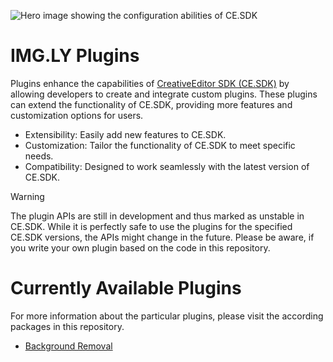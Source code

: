 ![Hero image showing the configuration abilities of CE.SDK](https://img.ly/static/cesdk_release_header.png)

# IMG.LY Plugins

Plugins enhance the capabilities of [CreativeEditor SDK (CE.SDK)](https://img.ly/docs/cesdk/) by allowing developers to create and integrate custom plugins. These plugins can extend the functionality of CE.SDK, providing more features and customization options for users.

- Extensibility: Easily add new features to CE.SDK.
- Customization: Tailor the functionality of CE.SDK to meet specific needs.
- Compatibility: Designed to work seamlessly with the latest version of CE.SDK.

> [!WARNING]  
> The plugin APIs are still in development and thus marked as unstable in CE.SDK. While it is perfectly safe to use the plugins for the specified CE.SDK versions, the APIs might change in the future. Please be aware, if you write your own plugin based on the code in this repository.

# Currently Available Plugins

For more information about the particular plugins, please visit the according packages in this repository.

- [Background Removal](packages/background-removal/README.md)

